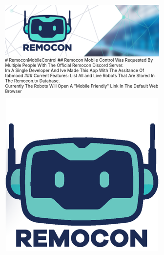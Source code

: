 <img src="https://github.com/LITCoderKingYT/RemoconMobileControl/blob/main/twitter-cover.jpg" />
# RemoconMobileControl
## Remocon Mobile Control Was Requested By Multiple People With The Official Remocon Discord Server. <br> Im A Single Developer And Ive Made This App With The Assitance Of tobmood
### Current Features: List All and Live Robots That Are Stored In The Remocon.tv Database. <br> Currently The Robots Will Open A "Mobile Friendly" Link In The Default Web Browser
<p align="center">
  <img src="https://github.com/LITCoderKingYT/RemoconMobileControl/blob/main/RemoLogo.png" width="500" />
</p>
